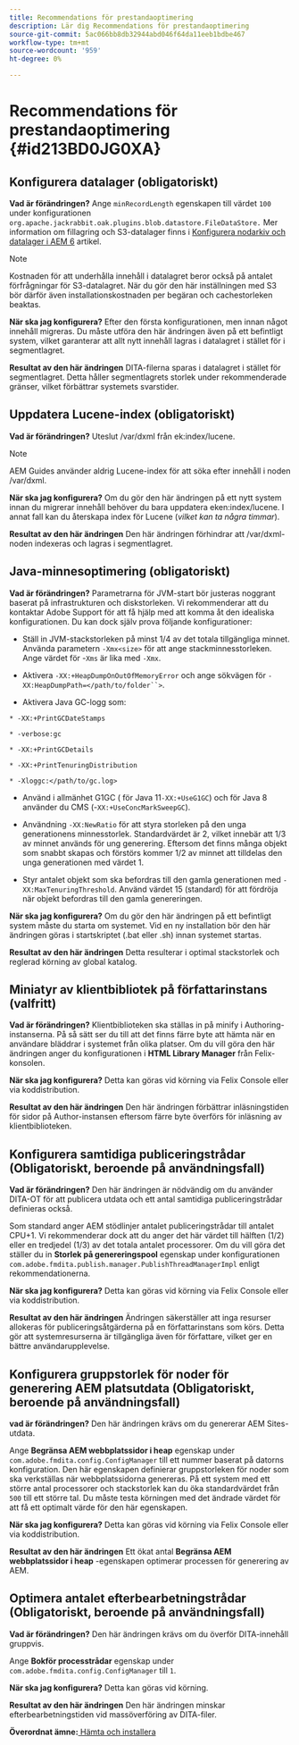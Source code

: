 ```yaml
---
title: Recommendations för prestandaoptimering
description: Lär dig Recommendations för prestandaoptimering
source-git-commit: 5ac066bb8db32944abd046f64da11eeb1bdbe467
workflow-type: tm+mt
source-wordcount: '959'
ht-degree: 0%

---
```



# Recommendations för prestandaoptimering {#id213BD0JG0XA}

## Konfigurera datalager \(obligatoriskt\)

**Vad är förändringen?**
Ange `minRecordLength` egenskapen till värdet `100` under konfigurationen `org.apache.jackrabbit.oak.plugins.blob.datastore.FileDataStore.` Mer information om fillagring och S3-datalager finns i [Konfigurera nodarkiv och datalager i AEM 6](https://helpx.adobe.com/experience-manager/6-5/sites/deploying/using/data-store-config.html) artikel.

>[!NOTE]
>
> Kostnaden för att underhålla innehåll i datalagret beror också på antalet förfrågningar för S3-datalagret. När du gör den här inställningen med S3 bör därför även installationskostnaden per begäran och cachestorleken beaktas.

**När ska jag konfigurera?**
Efter den första konfigurationen, men innan något innehåll migreras. Du måste utföra den här ändringen även på ett befintligt system, vilket garanterar att allt nytt innehåll lagras i datalagret i stället för i segmentlagret.

**Resultat av den här ändringen**
DITA-filerna sparas i datalagret i stället för segmentlagret. Detta håller segmentlagrets storlek under rekommenderade gränser, vilket förbättrar systemets svarstider.

## Uppdatera Lucene-index \(obligatoriskt\)

**Vad är förändringen?**
Uteslut /var/dxml från ek:index/lucene.

>[!NOTE]
>
> AEM Guides använder aldrig Lucene-index för att söka efter innehåll i noden /var/dxml.

**När ska jag konfigurera?**
Om du gör den här ändringen på ett nytt system innan du migrerar innehåll behöver du bara uppdatera eken:index/lucene. I annat fall kan du återskapa index för Lucene \(*vilket kan ta några timmar*\).

**Resultat av den här ändringen**
Den här ändringen förhindrar att /var/dxml-noden indexeras och lagras i segmentlagret.

## Java-minnesoptimering \(obligatoriskt\)

**Vad är förändringen?**
Parametrarna för JVM-start bör justeras noggrant baserat på infrastrukturen och diskstorleken. Vi rekommenderar att du kontaktar Adobe Support för att få hjälp med att komma åt den idealiska konfigurationen. Du kan dock själv prova följande konfigurationer:

- Ställ in JVM-stackstorleken på minst 1/4 av det totala tillgängliga minnet. Använda parametern `-Xmx<size>` för att ange stackminnesstorleken. Ange värdet för -`Xms` är lika med `-Xmx`.

- Aktivera `-XX:+HeapDumpOnOutOfMemoryError` och ange sökvägen för `-XX:HeapDumpPath=</path/to/folder``>`.

- Aktivera Java GC-logg som:

`* -XX:+PrintGCDateStamps`

`* -verbose:gc`

`* -XX:+PrintGCDetails`

`* -XX:+PrintTenuringDistribution`

`* -Xloggc:</path/to/gc.log>`

- Använd i allmänhet G1GC \( för Java 11`-XX:+UseG1GC`\) och för Java 8 använder du CMS \(-`XX:+UseConcMarkSweepGC`\).

- Användning `-XX:NewRatio` för att styra storleken på den unga generationens minnesstorlek. Standardvärdet är 2, vilket innebär att 1/3 av minnet används för ung generering. Eftersom det finns många objekt som snabbt skapas och förstörs kommer 1/2 av minnet att tilldelas den unga generationen med värdet 1.

- Styr antalet objekt som ska befordras till den gamla generationen med `-XX:MaxTenuringThreshold`. Använd värdet 15 \(standard\) för att fördröja när objekt befordras till den gamla genereringen.

**När ska jag konfigurera?**
Om du gör den här ändringen på ett befintligt system måste du starta om systemet. Vid en ny installation bör den här ändringen göras i startskriptet \(.bat eller .sh\) innan systemet startas.

**Resultat av den här ändringen**
Detta resulterar i optimal stackstorlek och reglerad körning av global katalog.

## Miniatyr av klientbibliotek på författarinstans \(valfritt\)

**Vad är förändringen?**
Klientbiblioteken ska ställas in på minify i Authoring-instanserna. På så sätt ser du till att det finns färre byte att hämta när en användare bläddrar i systemet från olika platser. Om du vill göra den här ändringen anger du konfigurationen i **HTML Library Manager** från Felix-konsolen.

**När ska jag konfigurera?**
Detta kan göras vid körning via Felix Console eller via koddistribution.

**Resultat av den här ändringen**
Den här ändringen förbättrar inläsningstiden för sidor på Author-instansen eftersom färre byte överförs för inläsning av klientbiblioteken.

## Konfigurera samtidiga publiceringstrådar \(Obligatoriskt, beroende på användningsfall\)

**Vad är förändringen?**
Den här ändringen är nödvändig om du använder DITA-OT för att publicera utdata och ett antal samtidiga publiceringstrådar definieras också.

Som standard anger AEM stödlinjer antalet publiceringstrådar till antalet CPU+1. Vi rekommenderar dock att du anger det här värdet till hälften \(1/2\) eller en tredjedel \(1/3\) av det totala antalet processorer. Om du vill göra det ställer du in **Storlek på genereringspool** egenskap under konfigurationen `com.adobe.fmdita.publish.manager.PublishThreadManagerImpl` enligt rekommendationerna.

**När ska jag konfigurera?**
Detta kan göras vid körning via Felix Console eller via koddistribution.

**Resultat av den här ändringen**
Ändringen säkerställer att inga resurser allokeras för publiceringsåtgärderna på en författarinstans som körs. Detta gör att systemresurserna är tillgängliga även för författare, vilket ger en bättre användarupplevelse.

## Konfigurera gruppstorlek för noder för generering AEM platsutdata \(Obligatoriskt, beroende på användningsfall\)

**vad är förändringen?**
Den här ändringen krävs om du genererar AEM Sites-utdata.

Ange **Begränsa AEM webbplatssidor i heap** egenskap under `com.adobe.fmdita.config.ConfigManager` till ett nummer baserat på datorns konfiguration. Den här egenskapen definierar gruppstorleken för noder som ska verkställas när webbplatssidorna genereras. På ett system med ett större antal processorer och stackstorlek kan du öka standardvärdet från `500` till ett större tal. Du måste testa körningen med det ändrade värdet för att få ett optimalt värde för den här egenskapen.

**När ska jag konfigurera?**
Detta kan göras vid körning via Felix Console eller via koddistribution.

**Resultat av den här ändringen**
Ett ökat antal **Begränsa AEM webbplatssidor i heap** -egenskapen optimerar processen för generering av AEM.

## Optimera antalet efterbearbetningstrådar \(Obligatoriskt, beroende på användningsfall\)

**Vad är förändringen?**
Den här ändringen krävs om du överför DITA-innehåll gruppvis.

Ange **Bokför processtrådar** egenskap under `com.adobe.fmdita.config.ConfigManager` till `1`.

**När ska jag konfigurera?**
Detta kan göras vid körning.

**Resultat av den här ändringen**
Den här ändringen minskar efterbearbetningstiden vid massöverföring av DITA-filer.

**Överordnat ämne:**[ Hämta och installera](download-install.md)

